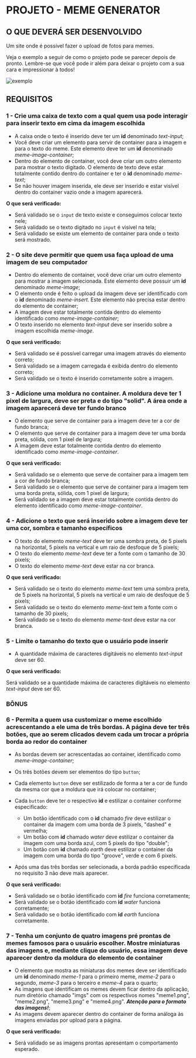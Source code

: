 # PROJETO - MEME GENERATOR

## O QUE DEVERÁ SER DESENVOLVIDO

Um site onde é possível fazer o upload de fotos para memes.

Veja o exemplo a seguir de como o projeto pode se parecer depois de pronto. Lembre-se que você pode ir além para deixar o projeto com a sua cara e impressionar à todos!

![exemplo](./exemplo.gif)

## REQUISITOS

### 1 - Crie uma caixa de texto com a qual quem usa pode interagir para inserir texto em cima da imagem escolhida

- A caixa onde o texto é inserido deve ter um **id** denominado _text-input_;
- Você deve criar um elemento para servir de container para a imagem e para o texto do meme. Este elemento deve ter um **id** denominado _meme-image-container_;
- Dentro do elemento de container, você deve criar um outro elemento para mostrar o texto digitado. O elemento de texto deve estar totalmente contido dentro do container e ter o **id** denominado _meme-text_;
- Se não houver imagem inserida, ele deve ser inserido e estar visível dentro do container vazio onde a imagem aparecerá.

**O que será verificado:**

- Será validado se o `input` de texto existe e conseguimos colocar texto nele;
- Será validado se o texto digitado no `input` é visível na tela;
- Será validado se existe um elemento de container para onde o texto será mostrado.

### 2 - O site deve permitir que quem usa faça upload de uma imagem de seu computador

- Dentro do elemento de container, você deve criar um outro elemento para mostrar a imagem selecionada. Este elemento deve possuir um **id** denominado _meme-image_;
- O elemento onde é feito o upload da imagem deve ser identificado com o **id** denominado _meme-insert_. Este elemento não precisa estar dentro do elemento de container;
- A imagem deve estar totalmente contida dentro do elemento identificado como _meme-image-container_;
- O texto inserido no elemento _text-input_ deve ser inserido sobre a imagem escolhida _meme-image_.

**O que será verificado:**

- Será validado se é possível carregar uma imagem através do elemento correto;
- Será validado se a imagem carregada é exibida dentro do elemento correto;
- Será validado se o texto é inserido corretamente sobre a imagem.

### 3 - Adicione uma moldura no container. A moldura deve ter 1 pixel de largura, deve ser preta e do tipo "solid". A área onde a imagem aparecerá deve ter fundo branco

- O elemento que serve de container para a imagem deve ter a cor de fundo branca;
- O elemento que serve de container para a imagem deve ter uma borda preta, sólida, com 1 pixel de largura;
- A imagem deve estar totalmente contida dentro do elemento identificado como _meme-image-container_.

**O que será verificado:**

- Será validado se o elemento que serve de container para a imagem tem a cor de fundo branca;
- Será validado se o elemento que serve de container para a imagem tem uma borda preta, sólida, com 1 pixel de largura;
- Será validado se a imagem deve estar totalmente contida dentro do elemento identificado como _meme-image-container_.

### 4 - Adicione o texto que será inserido sobre a imagem deve ter uma cor, sombra e tamanho específicos

- O texto do elemento _meme-text_ deve ter uma sombra preta, de 5 pixels na horizontal, 5 pixels na vertical e um raio de desfoque de 5 pixels;
- O texto do elemento _meme-text_ deve ter a fonte com o tamanho de 30 pixels;
- O texto do elemento _meme-text_ deve estar na cor branca.

**O que será verificado:**

- Será validado se o texto do elemento _meme-text_ tem uma sombra preta, de 5 pixels na horizontal, 5 pixels na vertical e um raio de desfoque de 5 pixels;
- Será validado se o texto do elemento _meme-text_ tem a fonte com o tamanho de 30 pixels;
- Será validado se o texto do elemento _meme-text_ deve estar na cor branca.

### 5 - Limite o tamanho do texto que o usuário pode inserir

- A quantidade máxima de caracteres digitáveis no elemento _text-input_ deve ser 60.

**O que será verificado:**

Será validado se a quantidade máxima de caracteres digitáveis no elemento _text-input_ deve ser 60.

### BÔNUS

### 6 - Permita a quem usa customizar o meme escolhido acrescentando a ele uma de três bordas. A página deve ter três botões, que ao serem clicados devem cada um trocar a própria borda ao redor do container

- As bordas devem ser acrescentadas ao container, identificado como _meme-image-container_;
- Os três botões devem ser elementos do tipo `button`;
- Cada elemento `button` deve ser estilizado de forma a ter a cor de fundo da mesma cor que a moldura que irá colocar no container;
- Cada `button` deve ter o respectivo **id** e estilizar o container conforme especificado:

  - Um botão identificado com o **id** chamado _fire_ deve estilizar o container da imagem com uma borda de 3 pixels, "dashed" e vermelha;
  - Um botão com **id** chamado _water_ deve estilizar o container da imagem com uma borda azul, com 5 pixels do tipo "double";
  - Um botão com **id** chamado _earth_ deve estilizar o container da imagem com uma borda do tipo "groove", verde e com 6 pixels.

- Após uma das três bordas ser selecionada, a borda padrão especificada no requisito 3 não deve mais aparecer.

**O que será verificado:**

- Será validado se o botão identificado com **id** _fire_ funciona corretamente;
- Será validado se o botão identificado com **id** _water_ funciona corretamente;
- Será validado se o botão identificado com **id** _earth_ funciona corretamente.

### 7 - Tenha um conjunto de quatro imagens pré prontas de memes famosos para o usuário escolher. Mostre miniaturas das imagens e, mediante clique do usuário, essa imagem deve aparecer dentro da moldura do elemento de container

- O elemento que mostra as miniaturas dos memes deve ser identificado um **id** denominado _meme-1_ para o primeiro meme, _meme-2_ para o segundo, _meme-3_ para o terceiro e _meme-4_ para o quarto;
- As imagens que identificam os memes devem ficar dentro da aplicação, num diretório chamado "imgs" com os respectivos nomes "meme1.png", "meme2.png", "meme3.png" e "meme4.png". **_Atenção para o formato das imagens!_**;
- As imagens devem aparecer dentro do container de forma análoga às imagens enviadas por upload para a página.

**O que será verificado:**

- Será validado se as imagens prontas apresentam o comportamento esperado.
